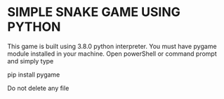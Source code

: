 # SIMPLE SNAKE GAME USING PYTHON 
This game is built using 3.8.0 python interpreter.
You must have pygame module installed in your machine.
Open powerShell or command prompt and simply type

pip install pygame 

Do not delete any file
